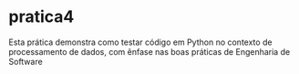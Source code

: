 # pratica4
Esta prática demonstra como testar código em Python no contexto de processamento de dados, com ênfase nas boas práticas de Engenharia de Software
